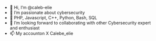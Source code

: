 - 👋 Hi, I’m @caleb-elie
- 👀 I’m passionate about cybersecurity
- 🌱 PHP, Javascript, C++, Python, Bash, SQL 
- 💞️ I’m looking forward to collaborating with other Cybersecurity expert and enthusiast
- 📫 My accounton X Calebe_elie

